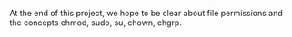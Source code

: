 At the end of this project, we hope to be clear about  file permissions and the concepts  chmod, sudo, su, chown, chgrp.

